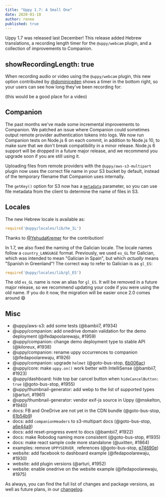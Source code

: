 ```yaml
---
title: "Uppy 1.7: A Small One"
date: 2020-01-10
author: renee
published: true
---
```


Uppy 1.7 was released last December! This release added Hebrew translations, a recording length timer for the `@uppy/webcam` plugin, and a collection of improvements to Companion.

<!--more-->

## showRecordingLength: true

When recording audio or video using the `@uppy/webcam` plugin, this new option contributed by [@dominiceden](https://github.com/dominiceden) shows a timer in the bottom right, so your users can see how long they've been recording for:

(this would be a good place for a video)

## Companion

The past months we've made some incremental improvements to Companion. We patched an issue where Companion could sometimes output remote provider authentication tokens into logs.
We now run Companion tests on Node.js 6 on each commit, in addition to Node.js 10, to make sure that we don't break compatibility in a minor release. Node.js 6 support will be dropped in a future major release, and we recommend you upgrade soon if you are still using it.

Uploading files from remote providers with the `@uppy/aws-s3-multipart` plugin now uses the correct file name in your S3 bucket by default, instead of the temporary filename that Companion uses internally.

The `getKey()` option for S3 now has a [`metadata`](https://uppy.io/docs/companion/#s3-getKey-req-filename-metadata) parameter, so you can use file metadata from the client to determine the name of files in S3.

## Locales

The new Hebrew locale is available as:
```js
require('@uppy/locales/lib/he_IL')
```

Thanks to [@YehudaKremer](https://github.com/YehudaKremer) for the contribution!

In 1.7, we also fixed the naming of the Galician locale. The locale names follow a `country_LANGUAGE` format. Previously, we used `es_GL` for Galician, which was intended to mean "Galician in Spain", but which _actually_ means "Spanish in Greenland"! The correct way to refer to Galician is as `gl_ES`:
```js
require('@uppy/locales/lib/gl_ES')
```
The old `es_GL` name is now an alias for `gl_ES`. It will be removed in a future major release, so we recommend updating your code if you were using the old name. If you do it now, the migration will be easier once 2.0 comes around :smile:

## Misc

- @uppy/aws-s3: add some tests (@bambii7, #1934)
- @uppy/companion: add onedrive domain validation for the demo deployment (@ifedapoolarewaju, #1959)
- @uppy/companion: change demo deployment type to stable API (@kiloreux, #1938)
- @uppy/companion: rename uppy occurrences to companion (@ifedapoolarewaju, #1926)
- @uppy/companion: upgrade `helmet` (@goto-bus-stop, [6b006ac](https://github.com/transloadit/uppy/commit/6b006ac42c20062c37bdcaf6a77e07b304da7957))
- @uppy/core: make `uppy.on()` work better with IntelliSense (@bambii7, #1923)
- @uppy/dashboard: hide top bar cancel button when `hideCancelButton: true` (@goto-bus-stop, #1955)
- @uppy/thumbnail-generator: add webp to the list of supported types (@arturi, #1961)
- @uppy/thumbnail-generator: vendor exif-js source in Uppy (@mskelton, #1940)
- docs: FB and OneDrive are not yet in the CDN bundle (@goto-bus-stop, [61b54b9](https://github.com/transloadit/uppy/commit/61b54b914dd437d2e60362c4ece1429943b32555))
- docs: add `companionHeaders` to s3-multipart docs (@goto-bus-stop, [a6e44a9](https://github.com/transloadit/uppy/commit/a6e44a953114e385466dcce884d37e433f030549))
- docs: add reset-progress event to docs (@bambii7, #1922)
- docs: make Robodog naming more consistent (@goto-bus-stop, #1935)
- docs: make react sample code more standalone (@uxitten, #1864)
- examples: remove `UPPYSERVER_` references (@goto-bus-stop, [e74690e](https://github.com/transloadit/uppy/commit/e74690e20cc0a1afd9156ce03b1ca6a5358cc7d9))
- website: add facebook to dashboard example (@ifedapoolarewaju, #1930)
- website: add plugin versions (@arturi, #1952)
- website: enable onedrive on the website example (@ifedapoolarewaju, #1975)

As always, you can find the full list of changes and package versions, as well as future plans, in our [changelog](https://github.com/transloadit/uppy/blob/master/CHANGELOG.md).
